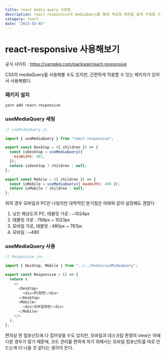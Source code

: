 ```yaml
---
title: react media query 사용법
description: react-responsive의 mediaQuery를 통해 적응형 화면을 쉽게 구축할 수 있다.
category: react
date: "2023-03-03"
---
```


# react-responsive 사용해보기

공식 사이트 : https://yarnpkg.com/package/react-responsive

CSS의 mediaQuery를 사용해볼 수도 있지만, 간편하게 적용할 수 있는 패키지가 있어서 사용해봤다.

### 패키지 설치

```bash
yarn add react-responsive
```

### useMediaQuery 세팅

```javascript
// useMideaQuery.js

import { useMediaQuery } from "react-responsive";

export const Desktop = ({ children }) => {
  const isDesktop = useMediaQuery({
    minWidth: 481,
  });
  return isDesktop ? children : null;
};

export const Mobile = ({ children }) => {
  const isMobile = useMediaQuery({ maxWidth: 480 });
  return isMobile ? children : null;
};
```

위의 경우 모바일과 PC만 나눴지만 대략적인 분기점은 아래와 같이 설정해도 괜찮다

1. 낮은 해상도의 PC, 태블릿 가로 : ~1024px
2. 태블릿 가로 : 768px ~ 1023px
3. 모바일 가로, 태블릿 : 480px ~ 767px
4. 모바일 : ~480

### useMediaQuery 사용

```javascript
// Responsive.jsx

import { Desktop, Mobile } from "../../hooks/useMideaQuery";

export const Responsive = () => {
  return (
    <>
      <Desktop>
        <div>PC화면</div>
      </Desktop>
      <Mobile>
        <div>모바일화면</div>
      </Mobile>
    </>
  );
};
```

편의상 한 컴포넌트에 다 집어넣을 수도 있지만, 모바일과 데스크탑 환경의 view는 아예 다른 경우가 많기 때문에, 코드 관리를 편하게 하기 위해서는 모바일 컴포넌트를 따로 만드는게 더 나을 것 같다는 생각이 든다.
